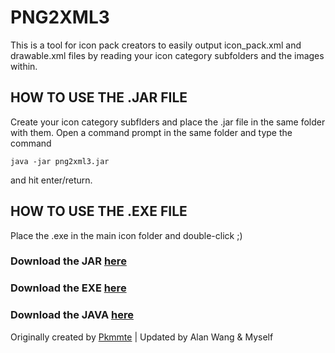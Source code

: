 # PNG2XML3
This is a tool for icon pack creators to easily output icon_pack.xml and drawable.xml files by reading your icon category subfolders and the images within.

## HOW TO USE THE .JAR FILE

Create your icon category subflders and place the .jar file in the same folder with them. Open a command prompt in the same folder and type the command

`java -jar png2xml3.jar`

and hit enter/return.

## HOW TO USE THE .EXE FILE

Place the .exe in the main icon folder and double-click ;)

### Download the JAR [here](https://github.com/a-random-package/PNG2XML3/blob/master/png2xml3.jar)

### Download the EXE [here](https://github.com/a-random-package/PNG2XML3/blob/master/png2xml3.exe)

### Download the JAVA [here](https://github.com/a-random-package/PNG2XML3/blob/master/png2xml3.java)

Originally created by [Pkmmte](https://github.com/Pkmmte) |
Updated by Alan Wang & Myself
